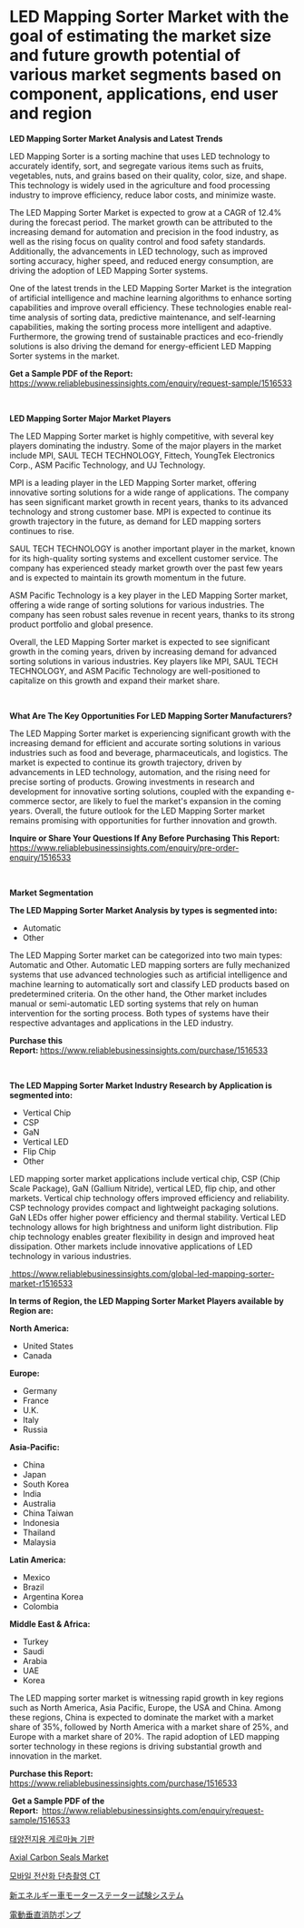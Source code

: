 <p><h1>LED Mapping Sorter Market with the goal of estimating the market size and future growth potential of various market segments based on component, applications, end user and region</h1></p><p><strong>LED Mapping Sorter Market Analysis and Latest Trends</strong></p>
<p><p>LED Mapping Sorter is a sorting machine that uses LED technology to accurately identify, sort, and segregate various items such as fruits, vegetables, nuts, and grains based on their quality, color, size, and shape. This technology is widely used in the agriculture and food processing industry to improve efficiency, reduce labor costs, and minimize waste.</p><p>The LED Mapping Sorter Market is expected to grow at a CAGR of 12.4% during the forecast period. The market growth can be attributed to the increasing demand for automation and precision in the food industry, as well as the rising focus on quality control and food safety standards. Additionally, the advancements in LED technology, such as improved sorting accuracy, higher speed, and reduced energy consumption, are driving the adoption of LED Mapping Sorter systems.</p><p>One of the latest trends in the LED Mapping Sorter Market is the integration of artificial intelligence and machine learning algorithms to enhance sorting capabilities and improve overall efficiency. These technologies enable real-time analysis of sorting data, predictive maintenance, and self-learning capabilities, making the sorting process more intelligent and adaptive. Furthermore, the growing trend of sustainable practices and eco-friendly solutions is also driving the demand for energy-efficient LED Mapping Sorter systems in the market.</p></p>
<p><strong>Get a Sample PDF of the Report:&nbsp;</strong> <a href="https://www.reliablebusinessinsights.com/enquiry/request-sample/1516533">https://www.reliablebusinessinsights.com/enquiry/request-sample/1516533</a></p>
<p>&nbsp;</p>
<p><strong>LED Mapping Sorter Major Market Players</strong></p>
<p><p>The LED Mapping Sorter market is highly competitive, with several key players dominating the industry. Some of the major players in the market include MPI, SAUL TECH TECHNOLOGY, Fittech, YoungTek Electronics Corp., ASM Pacific Technology, and UJ Technology.</p><p>MPI is a leading player in the LED Mapping Sorter market, offering innovative sorting solutions for a wide range of applications. The company has seen significant market growth in recent years, thanks to its advanced technology and strong customer base. MPI is expected to continue its growth trajectory in the future, as demand for LED mapping sorters continues to rise.</p><p>SAUL TECH TECHNOLOGY is another important player in the market, known for its high-quality sorting systems and excellent customer service. The company has experienced steady market growth over the past few years and is expected to maintain its growth momentum in the future.</p><p>ASM Pacific Technology is a key player in the LED Mapping Sorter market, offering a wide range of sorting solutions for various industries. The company has seen robust sales revenue in recent years, thanks to its strong product portfolio and global presence.</p><p>Overall, the LED Mapping Sorter market is expected to see significant growth in the coming years, driven by increasing demand for advanced sorting solutions in various industries. Key players like MPI, SAUL TECH TECHNOLOGY, and ASM Pacific Technology are well-positioned to capitalize on this growth and expand their market share.</p></p>
<p>&nbsp;</p>
<p><strong>What Are The Key Opportunities For LED Mapping Sorter Manufacturers?</strong></p>
<p><p>The LED Mapping Sorter market is experiencing significant growth with the increasing demand for efficient and accurate sorting solutions in various industries such as food and beverage, pharmaceuticals, and logistics. The market is expected to continue its growth trajectory, driven by advancements in LED technology, automation, and the rising need for precise sorting of products. Growing investments in research and development for innovative sorting solutions, coupled with the expanding e-commerce sector, are likely to fuel the market's expansion in the coming years. Overall, the future outlook for the LED Mapping Sorter market remains promising with opportunities for further innovation and growth.</p></p>
<p><strong>Inquire or Share Your Questions If Any Before Purchasing This Report:</strong> <a href="https://www.reliablebusinessinsights.com/enquiry/pre-order-enquiry/1516533">https://www.reliablebusinessinsights.com/enquiry/pre-order-enquiry/1516533</a></p>
<p>&nbsp;</p>
<p><strong>Market Segmentation</strong></p>
<p><strong>The LED Mapping Sorter Market Analysis by types is segmented into:</strong></p>
<p><ul><li>Automatic</li><li>Other</li></ul></p>
<p><p>The LED Mapping Sorter market can be categorized into two main types: Automatic and Other. Automatic LED mapping sorters are fully mechanized systems that use advanced technologies such as artificial intelligence and machine learning to automatically sort and classify LED products based on predetermined criteria. On the other hand, the Other market includes manual or semi-automatic LED sorting systems that rely on human intervention for the sorting process. Both types of systems have their respective advantages and applications in the LED industry.</p></p>
<p><strong>Purchase this Report:&nbsp;</strong><a href="https://www.reliablebusinessinsights.com/purchase/1516533">https://www.reliablebusinessinsights.com/purchase/1516533</a></p>
<p>&nbsp;</p>
<p><strong>The LED Mapping Sorter Market Industry Research by Application is segmented into:</strong></p>
<p><ul><li>Vertical Chip</li><li>CSP</li><li>GaN</li><li>Vertical LED</li><li>Flip Chip</li><li>Other</li></ul></p>
<p><p>LED mapping sorter market applications include vertical chip, CSP (Chip Scale Package), GaN (Gallium Nitride), vertical LED, flip chip, and other markets. Vertical chip technology offers improved efficiency and reliability. CSP technology provides compact and lightweight packaging solutions. GaN LEDs offer higher power efficiency and thermal stability. Vertical LED technology allows for high brightness and uniform light distribution. Flip chip technology enables greater flexibility in design and improved heat dissipation. Other markets include innovative applications of LED technology in various industries.</p></p>
<p><a href="https://www.reliablebusinessinsights.com/global-led-mapping-sorter-market-r1516533">&nbsp;https://www.reliablebusinessinsights.com/global-led-mapping-sorter-market-r1516533</a></p>
<p><strong>In terms of Region, the LED Mapping Sorter Market Players available by Region are:</strong></p>
<p>
    <p> <strong> North America: </strong>
        <ul>
            <li>United States</li>
            <li>Canada</li>
        </ul>
        </p> 
    <p> <strong> Europe: </strong>
        <ul>
            <li>Germany</li>
            <li>France</li>
            <li>U.K.</li>
            <li>Italy</li>
            <li>Russia</li>
        </ul>
        </p> 
    <p> <strong> Asia-Pacific: </strong>
        <ul>
            <li>China</li>
            <li>Japan</li>
            <li>South Korea</li>
            <li>India</li>
            <li>Australia</li>
            <li>China Taiwan</li>
            <li>Indonesia</li>
            <li>Thailand</li>
            <li>Malaysia</li>
        </ul>
        </p> 
    <p> <strong> Latin America: </strong>
        <ul>
            <li>Mexico</li>
            <li>Brazil</li>
            <li>Argentina Korea</li>
            <li>Colombia</li>
        </ul>
        </p> 
    <p> <strong> Middle East & Africa: </strong>
        <ul>
            <li>Turkey</li>
            <li>Saudi</li>
            <li>Arabia</li>
            <li>UAE</li>
            <li>Korea</li>
        </ul>
    </p>
    </p>
<p><p>The LED mapping sorter market is witnessing rapid growth in key regions such as North America, Asia Pacific, Europe, the USA and China. Among these regions, China is expected to dominate the market with a market share of 35%, followed by North America with a market share of 25%, and Europe with a market share of 20%. The rapid adoption of LED mapping sorter technology in these regions is driving substantial growth and innovation in the market.</p></p>
<p><strong>Purchase this Report: </strong><a href="https://www.reliablebusinessinsights.com/purchase/1516533">https://www.reliablebusinessinsights.com/purchase/1516533</a></p>
<p>&nbsp;<strong>Get a Sample PDF of the Report:&nbsp;&nbsp;</strong><a href="https://www.reliablebusinessinsights.com/enquiry/request-sample/1516533">https://www.reliablebusinessinsights.com/enquiry/request-sample/1516533</a></p>
<p><strong></strong></p>
<p><p><a href="https://github.com/HarrisonKitto2022/Market-Research-Report-List-1/blob/main/5772508112137.md">태양전지용 게르마늄 기판</a></p><p><a href="https://github.com/Alonsoolds3wq1d81czn8rbol/Market-Research-Report-List-3/blob/main/axial-carbon-seals-market.md">Axial Carbon Seals Market</a></p><p><a href="https://github.com/oajzkywllm460/Market-Research-Report-List-2/blob/main/1123515126540.md">모바일 전산화 단층촬영 CT</a></p><p><a href="https://github.com/lrlmopnhwd79300/Market-Research-Report-List-2/blob/main/7851853119213.md">新エネルギー車モーターステーター試験システム</a></p><p><a href="https://github.com/EstelWisozk1/Market-Research-Report-List-2/blob/main/9704472119214.md">電動垂直消防ポンプ</a></p></p>